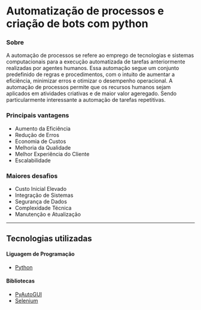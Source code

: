# Automatização de processos e criação de bots com python

### Sobre

A automação de processos se refere ao emprego de tecnologias e sistemas computacionais para a execução automatizada de tarefas anteriormente realizadas por agentes humanos. Essa automação segue um conjunto predefinido de regras e procedimentos, com o intuito de aumentar a eficiência, minimizar erros e otimizar o desempenho operacional. A automação de processos permite que os recursos humanos sejam aplicados em atividades criativas e de maior valor ageregado. Sendo particularmente interessante a automação de tarefas repetitivas.

### Principais vantagens

- Aumento da Eficiência
- Redução de Erros
- Economia de Custos
- Melhoria da Qualidade
- Melhor Experiência do Cliente
- Escalabilidade

### Maiores desafios

- Custo Inicial Elevado
- Integração de Sistemas
- Segurança de Dados
- Complexidade Técnica
- Manutenção e Atualização
___

## Tecnologias utilizadas

#### Liguagem de Programação
- [Python](https://www.python.org/)
  
#### Bibliotecas
- [PyAutoGUI](https://pyautogui.readthedocs.io/en/latest/)
- [Selenium](https://www.selenium.dev/)
